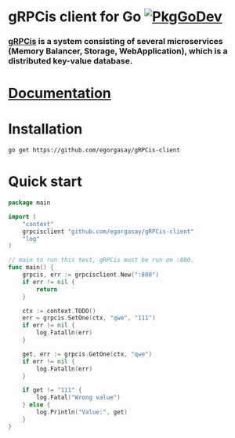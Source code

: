 # gRPCis client for Go [![PkgGoDev](https://pkg.go.dev/badge/github.com/redis/go-redis/v9)](https://pkg.go.dev/github.com/redis/go-redis/v9?tab=doc)

### [gRPCis](https://github.com/egorgasay/grpc-storage) is a system consisting of several microservices (Memory Balancer, Storage, WebApplication), which is a distributed key-value database.

# [Documentation](https://pkg.go.dev/github.com/egorgasay/gRPCis-client)


# Installation  
```bash
go get https://github.com/egorgasay/gRPCis-client
```

# Quick start  
```go
package main

import (
	"context"
	grpcisclient "github.com/egorgasay/gRPCis-client"
	"log"
)

// main to run this test, gRPCis must be run on :800.
func main() {
	grpcis, err := grpcisclient.New(":800")
	if err != nil {
		return
	}

	ctx := context.TODO()
	err = grpcis.SetOne(ctx, "qwe", "111")
	if err != nil {
		log.Fatalln(err)
	}

	get, err := grpcis.GetOne(ctx, "qwe")
	if err != nil {
		log.Fatalln(err)
	}

	if get != "111" {
		log.Fatal("Wrong value")
	} else {
		log.Println("Value:", get)
	}
}
```

